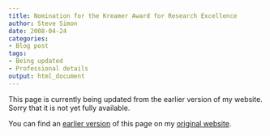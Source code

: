 ```yaml
---
title: Nomination for the Kreamer Award for Research Excellence
author: Steve Simon
date: 2008-04-24
categories:
- Blog post
tags:
- Being updated
- Professional details
output: html_document
---
```


This page is currently being updated from the earlier version of my website. Sorry that it is not yet fully available.

<!---More--->

You can find an [earlier version][sim1] of this page on my [original website][sim2].

[sim1]: http://www.pmean.com/08/KreamerAward.html
[sim2]: http://www.pmean.com/original_site.html
